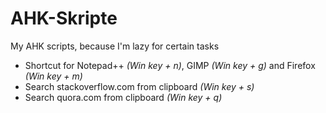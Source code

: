# AHK-Skripte
My AHK scripts, because I'm lazy for certain tasks

* Shortcut for Notepad++ *(Win key + n)*, GIMP *(Win key + g)* and Firefox *(Win key + m)*
* Search stackoverflow.com from clipboard *(Win key + s)*
* Search quora.com from clipboard *(Win key + q)*
